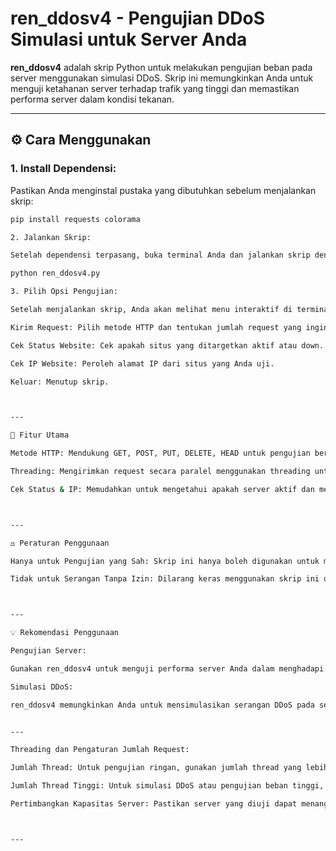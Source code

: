 # ren_ddosv4 - Pengujian DDoS Simulasi untuk Server Anda

**ren_ddosv4** adalah skrip Python untuk melakukan pengujian beban pada server menggunakan simulasi DDoS. Skrip ini memungkinkan Anda untuk menguji ketahanan server terhadap trafik yang tinggi dan memastikan performa server dalam kondisi tekanan.

---

## ⚙️ Cara Menggunakan

### 1. **Install Dependensi**:
   Pastikan Anda menginstal pustaka yang dibutuhkan sebelum menjalankan skrip:
   ```bash
   pip install requests colorama

2. Jalankan Skrip:

Setelah dependensi terpasang, buka terminal Anda dan jalankan skrip dengan perintah berikut:

python ren_ddosv4.py

3. Pilih Opsi Pengujian:

Setelah menjalankan skrip, Anda akan melihat menu interaktif di terminal. Pilih salah satu opsi untuk melanjutkan pengujian:

Kirim Request: Pilih metode HTTP dan tentukan jumlah request yang ingin dikirim.

Cek Status Website: Cek apakah situs yang ditargetkan aktif atau down.

Cek IP Website: Peroleh alamat IP dari situs yang Anda uji.

Keluar: Menutup skrip.



---

🌟 Fitur Utama

Metode HTTP: Mendukung GET, POST, PUT, DELETE, HEAD untuk pengujian berbagai jenis request.

Threading: Mengirimkan request secara paralel menggunakan threading untuk meningkatkan beban pada server.

Cek Status & IP: Memudahkan untuk mengetahui apakah server aktif dan mendapatkan informasi IP dari website yang diuji.



---

⚖️ Peraturan Penggunaan

Hanya untuk Pengujian yang Sah: Skrip ini hanya boleh digunakan untuk menguji server atau situs yang Anda miliki atau memiliki izin eksplisit untuk diuji.

Tidak untuk Serangan Tanpa Izin: Dilarang keras menggunakan skrip ini untuk menyerang situs yang tidak Anda miliki atau tanpa izin eksplisit dari pemilik situs.



---

💡 Rekomendasi Penggunaan

Pengujian Server:

Gunakan ren_ddosv4 untuk menguji performa server Anda dalam menghadapi trafik tinggi. Skrip ini bisa memberikan gambaran apakah server dapat bertahan di bawah tekanan yang besar.

Simulasi DDoS:

ren_ddosv4 memungkinkan Anda untuk mensimulasikan serangan DDoS pada server yang Anda miliki untuk menguji ketahanan dan memastikan bahwa server siap menangani trafik tinggi.


---

Threading dan Pengaturan Jumlah Request:

Jumlah Thread: Untuk pengujian ringan, gunakan jumlah thread yang lebih sedikit (misalnya 10-50 thread). Jika server memiliki kapasitas terbatas, disarankan untuk memulai dengan jumlah thread yang lebih rendah.

Jumlah Thread Tinggi: Untuk simulasi DDoS atau pengujian beban tinggi, Anda bisa menambah jumlah thread lebih banyak (100 atau lebih). Hati-hati, semakin banyak thread yang digunakan, semakin besar beban yang diberikan kepada server yang diuji.

Pertimbangkan Kapasitas Server: Pastikan server yang diuji dapat menangani jumlah thread dan request yang dikirim tanpa menyebabkan kerusakan pada server tersebut.



---
